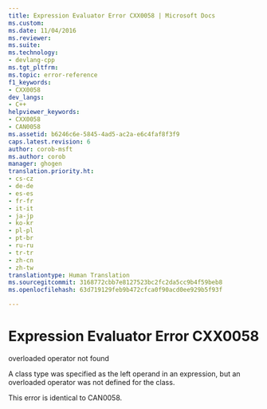 ```yaml
---
title: Expression Evaluator Error CXX0058 | Microsoft Docs
ms.custom: 
ms.date: 11/04/2016
ms.reviewer: 
ms.suite: 
ms.technology:
- devlang-cpp
ms.tgt_pltfrm: 
ms.topic: error-reference
f1_keywords:
- CXX0058
dev_langs:
- C++
helpviewer_keywords:
- CXX0058
- CAN0058
ms.assetid: b6246c6e-5845-4ad5-ac2a-e6c4faf8f3f9
caps.latest.revision: 6
author: corob-msft
ms.author: corob
manager: ghogen
translation.priority.ht:
- cs-cz
- de-de
- es-es
- fr-fr
- it-it
- ja-jp
- ko-kr
- pl-pl
- pt-br
- ru-ru
- tr-tr
- zh-cn
- zh-tw
translationtype: Human Translation
ms.sourcegitcommit: 3168772cbb7e8127523bc2fc2da5cc9b4f59beb8
ms.openlocfilehash: 63d719129feb9b472cfca0f90acd0ee929b5f93f

---
```

# Expression Evaluator Error CXX0058
overloaded operator not found  
  
 A class type was specified as the left operand in an expression, but an overloaded operator was not defined for the class.  
  
 This error is identical to CAN0058.


<!--HONumber=Jan17_HO1-->


